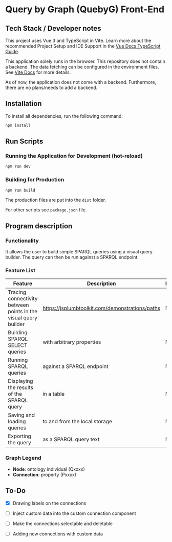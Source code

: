 # Query by Graph (QuebyG) Front-End

## Tech Stack / Developer notes

This project uses Vue 3 and TypeScript in Vite. Learn more
about the recommended Project Setup and IDE Support in the
[Vue Docs TypeScript Guide](https://vuejs.org/guide/typescript/overview.html#project-setup).

This application solely runs in the browser. This repository
does not contain a backend. The data fetching can be configured
in the environment files. See [Vite Docs](https://vitejs.dev/guide/env-and-mode)
for more details.

As of now, the application does not come with a backend.
Furthermore, there are no plans/needs to add a backend.

## Installation

To install all dependencies, run the following command:

```bash
npm install
```

## Run Scripts

### Running the Application for Development (hot-reload)

```bash
npm run dev
```

### Building for Production

```bash
npm run build
```

The production files are put into the `dist` folder.

For other scripts see `package.json` file.

## Program description

### Functionality
It allows the user to build simple SPARQL queries using a
visual query builder. The query can then be run
against a SPARQL endpoint.

### Feature List
| Feature                                                         | Description                                     | Implemented |
|-----------------------------------------------------------------|-------------------------------------------------|-------------|
| Tracing connectivity between points in the visual query builder | https://jsplumbtoolkit.com/demonstrations/paths | No          |
| Building SPARQL SELECT queries                                  | with arbitrary properties                       | No          |
| Running SPARQL queries                                          | against a SPARQL endpoint                       | No          |
| Displaying the results of the SPARQL query                      | in a table                                      | No          |
| Saving and loading queries                                      | to and from the local storage                   | No          |
| Exporting the query                                             | as a SPARQL query text                          | No          |

### Graph Legend

- **Node**: ontology individual (Qxxxx)
- **Connection**: property (Pxxxx)

## To-Do

- [x] Drawing labels on the connections
- [ ] Inject custom data into the custom connection component
- [ ] Make the connections selectable and deletable
- [ ] Adding new connections with custom data

